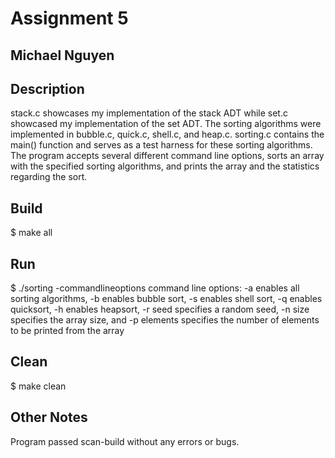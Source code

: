# Assignment 5
## Michael Nguyen
## Description

stack.c showcases my implementation of the stack ADT while set.c showcased my implementation of the set ADT. The sorting algorithms were implemented
in bubble.c, quick.c, shell.c, and heap.c. sorting.c contains the main() function and serves as a test harness for these sorting algorithms. The program
accepts several different command line options, sorts an array with the specified sorting algorithms, and prints the array and the statistics regarding the sort.

## Build

$ make all

## Run

$ ./sorting -commandlineoptions
command line options: -a enables all sorting algorithms, -b enables bubble sort, -s enables shell sort, -q enables quicksort, -h enables heapsort, -r seed specifies
a random seed, -n size specifies the array size, and -p elements specifies the number of elements to be printed from the array

## Clean

$ make clean

## Other Notes
Program passed scan-build without any errors or bugs.
